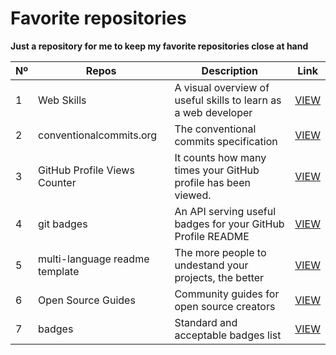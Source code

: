 # Favorite repositories

**Just a repository for me to keep my favorite repositories close at hand**

| Nº | Repos | Description | Link |
| ------ | ------ | ------ | ------ |
| 1 | Web Skills | A visual overview of useful skills to learn as a web developer |  <a href="https://andreasbm.github.io/web-skills" target="_blank" aria-label="Link to Web Skills">VIEW</a>  |
| 2 | conventionalcommits.org | The conventional commits specification |  <a href="https://github.com/conventional-commits/conventionalcommits.org" target="_blank" aria-label="conventional commits">VIEW</a>  |
| 3 | GitHub Profile Views Counter | It counts how many times your GitHub profile has been viewed. |  <a href="https://github.com/antonkomarev/github-profile-views-counter" target="_blank" aria-label="GitHub Profile Views Counter">VIEW</a>  |
| 4 | git badges | An API serving useful badges for your GitHub Profile README |  <a href="https://github.com/puf17640/git-badges" target="_blank" aria-label="badges github profile readme">VIEW</a>  |
| 5 | multi-language readme template | The more people to undestand your projects, the better |  <a href="https://github.com/iaraoliveira/multi-language-readme-template" target="_blank" aria-label="multi-language readme">VIEW</a>  |
| 6 | Open Source Guides | Community guides for open source creators |  <a href="https://github.com/github/opensource.guide" target="_blank" aria-label="Open Source Guides">VIEW</a>  |
| 7 | badges | Standard and acceptable badges list |  <a href="https://github.com/aleen42/badges" target="_blank" aria-label="badges">VIEW</a>  |











<!--| 0 | name | description |  <a href="#" target="_blank" aria-label="Short description">Link</a>  |-->

